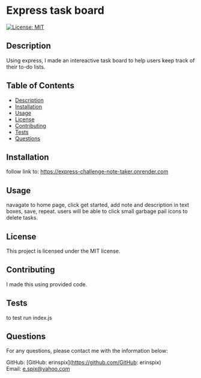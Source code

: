 # Express task board

[![License: MIT](https://img.shields.io/badge/License-MIT-yellow.svg)](https://opensource.org/licenses/MIT)

## Description

Using express, I made an intereactive task  board to  help users keep track of their to-do lists.

## Table of Contents

- [Description](#description)
- [Installation](#installation)
- [Usage](#usage)
- [License](#license)
- [Contributing](#contributing)
- [Tests](#tests)
- [Questions](#questions)

## Installation

follow link to: https://express-challenge-note-taker.onrender.com

## Usage

navagate to home page, click  get started, add note and  description in text boxes, save, repeat. users will be able to click small garbage pail icons to delete tasks.

## License

This project is licensed under the MIT license.

## Contributing

I made this using provided code.

## Tests

to test run index.js

## Questions

For any questions, please contact me with the information below:

GitHub: [GitHub: erinspix](https://github.com/GitHub: erinspix)  
Email: e.spix@yahoo.com
